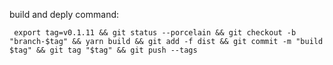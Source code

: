 

build and deply command:
```
 export tag=v0.1.11 && git status --porcelain && git checkout -b "branch-$tag" && yarn build && git add -f dist && git commit -m "build $tag" && git tag "$tag" && git push --tags
 ```
